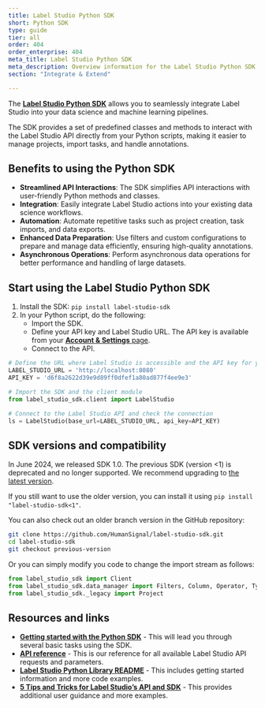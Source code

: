```yaml
---
title: Label Studio Python SDK 
short: Python SDK 
type: guide
tier: all
order: 404
order_enterprise: 404
meta_title: Label Studio Python SDK 
meta_description: Overview information for the Label Studio Python SDK.
section: "Integrate & Extend"

---
```



The [**Label Studio Python SDK**](https://label-studio.docs.buildwithfern.com/) allows you to seamlessly integrate Label Studio into your data science and machine learning pipelines.

The SDK provides a set of predefined classes and methods to interact with the Label Studio API directly from your Python scripts, making it easier to manage projects, import tasks, and handle annotations. 


## Benefits to using the Python SDK

- **Streamlined API Interactions**: The SDK simplifies API interactions with user-friendly Python methods and classes.
- **Integration**: Easily integrate Label Studio actions into your existing data science workflows.
- **Automation**: Automate repetitive tasks such as project creation, task imports, and data exports.
- **Enhanced Data Preparation**: Use filters and custom configurations to prepare and manage data efficiently, ensuring high-quality annotations.
- **Asynchronous Operations**: Perform asynchronous data operations for better performance and handling of large datasets.


## Start using the Label Studio Python SDK

1. Install the SDK:
   `pip install label-studio-sdk`
2. In your Python script, do the following:
   - Import the SDK.
   - Define your API key and Label Studio URL. The API key is available from your [**Account & Settings** page](user_account#Access-token).
   - Connect to the API.
```python
# Define the URL where Label Studio is accessible and the API key for your user account
LABEL_STUDIO_URL = 'http://localhost:8080'
API_KEY = 'd6f8a2622d39e9d89ff0dfef1a80ad877f4ee9e3'

# Import the SDK and the client module
from label_studio_sdk.client import LabelStudio

# Connect to the Label Studio API and check the connection
ls = LabelStudio(base_url=LABEL_STUDIO_URL, api_key=API_KEY)
```

## SDK versions and compatibility

In June 2024, we released SDK 1.0. The previous SDK (version <1) is deprecated and no longer supported. We recommend upgrading to [the latest version](https://github.com/HumanSignal/label-studio-sdk). 

If you still want to use the older version, you can install it using `pip install "label-studio-sdk<1"`. 

You can also check out an older branch version in the GitHub repository:

```sh
git clone https://github.com/HumanSignal/label-studio-sdk.git
cd label-studio-sdk
git checkout previous-version
```

Or you can simply modify you code to change the import stream as follows:

```python
from label_studio_sdk import Client
from label_studio_sdk.data_manager import Filters, Column, Operator, Type
from label_studio_sdk._legacy import Project
```


## Resources and links

* [**Getting started with the Python SDK**](https://api.labelstud.io/api-reference/introduction/getting-started) - This will lead you through several basic tasks using the SDK. 
* [**API reference**](https://api.labelstud.io/) - This is our reference for all available Label Studio API requests and parameters. 
* [**Label Studio Python Library README**](https://github.com/HumanSignal/label-studio-sdk) - This includes getting started information and more code examples.  
* [**5 Tips and Tricks for Label Studio’s API and SDK**](https://labelstud.io/blog/5-tips-and-tricks-for-label-studio-s-api-and-sdk/) - This provides additional user guidance and more examples.

